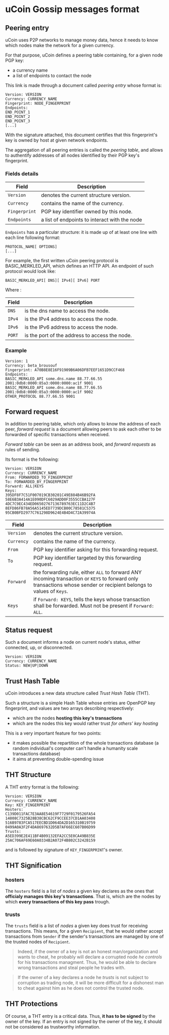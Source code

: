 # uCoin Gossip messages format

## Peering entry

uCoin uses P2P networks to manage money data, hence it needs to know which nodes make the network for a given currency.

For that purpose, uCoin defines a peering table containing, for a given node PGP key:

* a currency name
* a list of endpoints to contact the node

This link is made through a document called *peering entry* whose format is:

```plain
Version: VERSION
Currency: CURRENCY_NAME
Fingerprint: NODE_FINGERPRINT
Endpoints:
END_POINT_1
END_POINT_2
END_POINT_3
[...]
```
With the signature attached, this document certifies that this fingerprint's key is owned by host at given network endpoints.

The aggregation of all peering entries is called the *peering table*, and allows to authentify addresses of all nodes identified by their PGP key's fingerprint.

### Fields details

Field | Description
----- | -----------
`Version` | denotes the current structure version.
`Currency` | contains the name of the currency.
`Fingerprint` | PGP key identifier owned by this node.
`Endpoints` | a list of endpoints to interact with the node

`Endpoints` has a particular structure: it is made up of at least one line with each line following format:

```
PROTOCOL_NAME[ OPTIONS]
[...]
```

For example, the first written uCoin peering protocol is BASIC_MERKLED_API, which defines an HTTP API. An endpoint of such protocol would look like:

```
BASIC_MERKLED_API[ DNS][ IPv4][ IPv6] PORT
```

Where :

Field | Description
----- | -----------
`DNS` | is the dns name to access the node.
`IPv4` | is the IPv4 address to access the node.
`IPv6` | is the IPv6 address to access the node.
`PORT` | is the port of the address to access the node.

### Example

```plain
Version: 1
Currency: beta_brousouf
Fingerprint: A70B8E8E16F91909B6A06DFB7EEF1651D9CCF468
Endpoints:
BASIC_MERKLED_API some.dns.name 88.77.66.55 2001:0db8:0000:85a3:0000:0000:ac1f 9001
BASIC_MERKLED_API some.dns.name 88.77.66.55 2001:0db8:0000:85a3:0000:0000:ac1f 9002
OTHER_PROTOCOL 88.77.66.55 9001
```
## Forward request

In addition to peering table, which only allows to know the address of each peer, *forward request* is a document allowing peers to ask each other to be forwarded of specific transactions when received.

*Forward table* can be seen as an address book, and *forward requests* as rules of sending.

Its format is the following:

```plain
Version: VERSION
Currency: CURRENCY_NAME
From: FORWARDED_TO_FINGERPRINT
To: FORWARDED_BY_FINGERPRINT
Forward: ALL|KEYS
Keys:
395DF8F7C51F007019CB30201C49E884B46B92FA
58E6B3A414A1E090DFC6029ADD0F3555CCBA127F
4DC7C9EC434ED06502767136789763EC11D2C4B7
8EFD86FB78A56A5145ED7739DCB00C78581C5375
95CB0BFD2977C761298D9624E4B4D4C72A39974A
```
Field | Description
----- | -----------
`Version` | denotes the current structure version.
`Currency` | contains the name of the currency.
`From` | PGP key identifier asking for this forwarding request.
`To` | PGP key identifier targeted by this forwarding request.
`Forward` | the forwarding rule, either `ALL` to forward ANY incoming transaction or `KEYS` to forward only transactions whose sender or recipient belongs to values of `Keys`.
`Keys` | if `Forward: KEYS`, tells the keys whose transaction shall be forwarded. Must not be present if `Forward: ALL`.

## Status request

Such a document informs a node on current node's status, either connected, up, or disconnected.

```plain
Version: VERSION
Currency: CURRENCY_NAME
Status: NEW|UP|DOWN
```

## Trust Hash Table

uCoin introduces a new data structure called *Trust Hash Table* (THT).

Such a structure is a simple Hash Table whose entries are OpenPGP key fingerprint, and values are two arrays describing respectively:

* which are the nodes **hosting this key's transactions**
* which are the nodes this key would rather trust *for others' key hosting*

This is a very important feature for two points:

* it makes possible the repartition of the whole transactions database (a random individual's computer can't handle a humanity scale transactions database)
* it aims at preventing double-spending issue

## THT Structure

A THT entry format is the following:

```plain
Version: VERSION
Currency: CURRENCY_NAME
Key: KEY_FINGERPRINT
Hosters:
C139D011FAC7E3AA8E54619F7729F0179526FA54
14808C7325B28B38CBC62CF9CCEE37CD1AA03408
516B9783FCA517EECBD1D064DA2D165310B19759
0499A0A3F2F4DA8697632D5B7AF66EC607B06D99
Trusts:
A5ED399E2E411BF4B09132EFA2CC5E0CA49B835E
25AC706AF69E60A0334B2A072F4B802C3242B159
```
and is followed by signature of `KEY_FINGERPRINT`'s owner.
## THT Signification

### hosters

The `hosters` field is a list of *nodes* a given key declares as the ones that **officialy manages this key's transactions**. That is, which are the nodes by which **every transactions of this key pass** trough.

### trusts

The `trusts` field is a list of *nodes* a given key does trust for receiving transactions. This means, for a given `Recipient`, that he would rather accept transactions from `Sender` if the sender's transactions are managed by one of the trusted nodes of `Recipient`.

> Indeed, if the owner of a key is not an honest man/organization and wants to cheat, he probably will declare a corrupted node *he controls* for his transactions managment. Thus, he would be able to declare wrong transactions and steal people he trades with.

> If the owner of a key declares a node he *trusts* is not subject to corruption as trading node, it will be more difficult for a dishonest man to cheat against him as he does not control the trusted node.

## THT Protections

Of course, a THT entry is a critical data. Thus, **it has to be signed** by the owner of the key. If an entry is not signed by the owner of the key, it should not be considered as trustworthy information.
